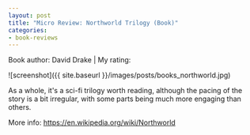 ```yaml
---
layout: post
title: "Micro Review: Northworld Trilogy (Book)"
categories:
- book-reviews
---
```


<p>Book author: David Drake | My rating:&nbsp;&nbsp;<i class="fa fa-star"></i><i class="fa fa-star"></i><i class="fa fa-star"></i><i class="fa fa-star-o"></i><i class="fa fa-star-o"></i>
</p>
<!-- fa-star fa-star-o  fa-star-half-empty -->

![screenshot]({{ site.baseurl }}/images/posts/books_northworld.jpg)


<p>As a whole, it's a sci-fi trilogy worth reading, although the pacing of the story is a bit irregular, with some parts being much more engaging than others.</p>

<p>More info: <a href="https://en.wikipedia.org/wiki/Northworld">https://en.wikipedia.org/wiki/Northworld</a><p>




